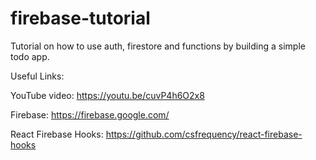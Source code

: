 # firebase-tutorial

Tutorial on how to use auth, firestore and functions by building a simple todo app.

Useful Links:

YouTube video: https://youtu.be/cuvP4h6O2x8

Firebase: https://firebase.google.com/

React Firebase Hooks: https://github.com/csfrequency/react-firebase-hooks

